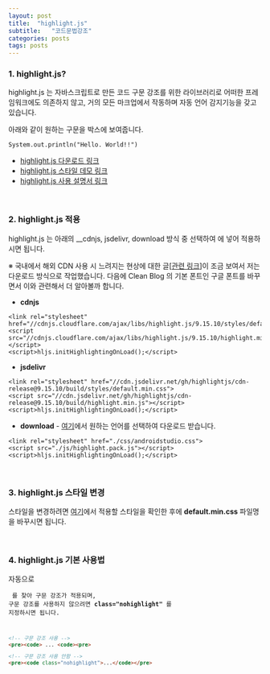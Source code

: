 ```yaml
---
layout: post
title:  "highlight.js"
subtitle:   "코드문법강조"
categories: posts
tags: posts
---
```


 

### 1. highlight.js?

highlight.js 는 자바스크립트로 만든 코드 구문 강조를 위한 라이브러리로 어떠한 프레임워크에도 의존하지 않고, 거의 모든 마크업에서 작동하며 자동 언어 감지기능을 갖고 있습니다.

아래와 같이 원하는 구문을 박스에 보여줍니다.

```
System.out.println("Hello. World!!")
```

* [highlight.js 다운로드 링크](https://highlightjs.org/download/)
* [highlight.js 스타일 데모 링크 ](https://highlightjs.org/static/demo/)
* [highlight.js 사용 설명서 링크](https://highlightjs.readthedocs.io/en/latest/index.html)

 <br>

### 2. highlight.js 적용

highlight.js 는 아래의 __cdnjs, jsdelivr, download 방식 중 선택하여 __<head>__ 에 넣어 적용하시면 됩니다.

※ 국내에서 해외 CDN 사용 시 느려지는 현상에 대한 글[[관련 링크](https://xetown.com/tips/793706)]이 조금 보여서 저는 다운로드 방식으로 작업했습니다. 다음에 Clean Blog 의 기본 폰트인 구글 폰트를 바꾸면서 이와 관련해서 더 알아볼까 합니다.

* __cdnjs__

```
<link rel="stylesheet" href="//cdnjs.cloudflare.com/ajax/libs/highlight.js/9.15.10/styles/default.min.css">
<script src="//cdnjs.cloudflare.com/ajax/libs/highlight.js/9.15.10/highlight.min.js"></script>
<script>hljs.initHighlightingOnLoad();</script>
```

* __jsdelivr__

```
<link rel="stylesheet" href="//cdn.jsdelivr.net/gh/highlightjs/cdn-release@9.15.10/build/styles/default.min.css">
<script src="//cdn.jsdelivr.net/gh/highlightjs/cdn-release@9.15.10/build/highlight.min.js"></script>
<script>hljs.initHighlightingOnLoad();</script>
```

* __download__ - [여기](https://highlightjs.org/download/)에서 원하는 언어를 선택하여 다운로드 받습니다.

```
<link rel="stylesheet" href="./css/androidstudio.css">
<script src="./js/highlight.pack.js"></script>
<script>hljs.initHighlightingOnLoad();</script>
```

 <br>

### 3. highlight.js 스타일 변경

스타일을 변경하려면 [여기](https://highlightjs.org/static/demo/)에서 적용할 스타일을 확인한 후에 __default.min.css__ 파일명을 바꾸시면 됩니다.

 <br>

### 4. highlight.js 기본 사용법

자동으로 __<pre><code>__ 를 찾아 구문 강조가 적용되며, 구문 강조를 사용하지 않으려면 __class="nohighlight"__ 를 지정하시면 됩니다.

```html
<!-- 구문 강조 사용 -->
<pre><code> ... <code><pre>

<!-- 구문 강조 사용 안함 -->
<pre><code class="nohighlight">...</code></pre>
```

<br>

   



















